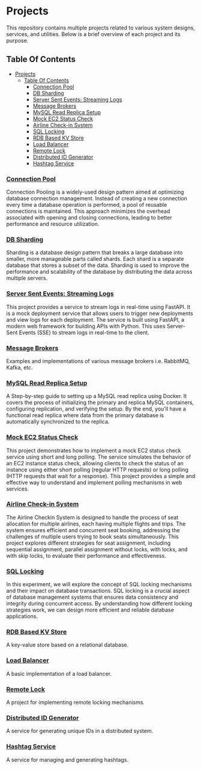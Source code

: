 
# Projects

This repository contains multiple projects related to various system designs, services, and utilities. Below is a brief overview of each project and its purpose.

## Table Of Contents

- [Projects](#projects)
  - [Table Of Contents](#table-of-contents)
    - [Connection Pool](#connection-pool)
    - [DB Sharding](#db-sharding)
    - [Server Sent Events: Streaming Logs](#server-sent-events-streaming-logs)
    - [Message Brokers](#message-brokers)
    - [MySQL Read Replica Setup](#mysql-read-replica-setup)
    - [Mock EC2 Status Check](#mock-ec2-status-check)
    - [Airline Check-in System](#airline-check-in-system)
    - [SQL Locking](#sql-locking)
    - [RDB Based KV Store](#rdb-based-kv-store)
    - [Load Balancer](#load-balancer)
    - [Remote Lock](#remote-lock)
    - [Distributed ID Generator](#distributed-id-generator)
    - [Hashtag Service](#hashtag-service)

### [Connection Pool](connection-pool/README.md)

Connection Pooling is a widely-used design pattern aimed at optimizing database connection management. Instead of creating a new connection every time a database operation is performed, a pool of reusable connections is maintained. This approach minimizes the overhead associated with opening and closing connections, leading to better performance and resource utilization.

### [DB Sharding](db-sharding/README.md)

Sharding is a database design pattern that breaks a large database into smaller, more manageable parts called shards. Each shard is a separate database that stores a subset of the data. Sharding is used to improve the performance and scalability of the database by distributing the data across multiple servers.


### [Server Sent Events: Streaming Logs](streaming-logs/README.md)

This project provides a service to stream logs in real-time using FastAPI. It is a mock deployment service that allows users to trigger new deployments and view logs for each deployment. The service is built using FastAPI, a modern web framework for building APIs with Python. This uses Server-Sent Events (SSE) to stream logs in real-time to the client.

### [Message Brokers](message-brokers/README.md)

Examples and implementations of various message brokers i.e. RabbitMQ, Kafka, etc.


### [MySQL Read Replica Setup](mysql-read-replica/README.md)

A Step-by-step guide to setting up a MySQL read replica using Docker. It covers the process of initializing the primary and replica MySQL containers, configuring replication, and verifying the setup. By the end, you'll have a functional read replica where data from the primary database is automatically synchronized to the replica.


### [Mock EC2 Status Check](mock-ec2-status-check-using-short-and-long-polling/README.md)

This project demonstrates how to implement a mock EC2 status check service using short and long polling. The service simulates the behavior of an EC2 instance status check, allowing clients to check the status of an instance using either short polling (regular HTTP requests) or long polling (HTTP requests that wait for a response). This project provides a simple and effective way to understand and implement polling mechanisms in web services.


### [Airline Check-in System](airline-checkin-system/README.md)

The Airline Checkin System is designed to handle the process of seat allocation for multiple airlines, each having multiple flights and trips. The system ensures efficient and concurrent seat booking, addressing the challenges of multiple users trying to book seats simultaneously. This project explores different strategies for seat assignment, including sequential assignment, parallel assignment without locks, with locks, and with skip locks, to evaluate their performance and effectiveness.


### [SQL Locking](sql-locking/README.md)

In this experiment, we will explore the concept of SQL locking mechanisms and their impact on database transactions. SQL locking is a crucial aspect of database management systems that ensures data consistency and integrity during concurrent access. By understanding how different locking strategies work, we can design more efficient and reliable database applications.


### [RDB Based KV Store](rdb-based-kv-store/README.md)

A key-value store based on a relational database.


### [Load Balancer](load-balancer/README.md)

A basic implementation of a load balancer.


### [Remote Lock](remote-lock/README.md)

A project for implementing remote locking mechanisms.


### [Distributed ID Generator](distributed-id-generator/README.md)

A service for generating unique IDs in a distributed system.


### [Hashtag Service](hashtag-service/README.md)

A service for managing and generating hashtags.








